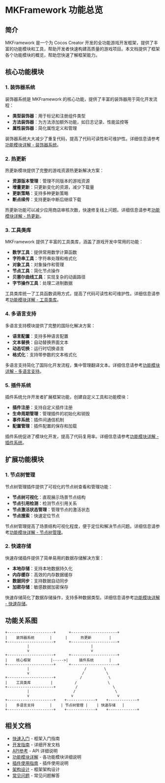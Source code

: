 # MKFramework 功能总览

## 简介

MKFramework 是一个为 Cocos Creator 开发的全功能游戏开发框架，提供了丰富的功能模块和工具，帮助开发者快速构建高质量的游戏项目。本文档提供了框架各个功能模块的概览，帮助您快速了解框架能力。

## 核心功能模块

### 1. 装饰器系统

装饰器系统是 MKFramework 的核心功能，提供了丰富的装饰器用于简化开发流程：

- **类型装饰器**：用于标记和注册组件类型
- **方法装饰器**：为方法添加额外功能，如日志记录、性能监控等
- **属性装饰器**：简化属性定义和管理

装饰器系统大大减少了重复代码，提高了代码可读性和可维护性。详细信息请参考[功能模块详解 - 装饰器系统](./功能模块详解.md#装饰器系统)。

### 2. 热更新

热更新模块提供了完整的游戏资源热更新解决方案：

- **资源版本管理**：管理不同版本的游戏资源
- **增量更新**：只更新变化的资源，减少下载量
- **更新策略**：支持多种更新策略
- **断点续传**：支持更新中断后继续下载

热更新功能可以减少应用商店审核次数，快速修复线上问题。详细信息请参考[功能模块详解 - 热更新](./功能模块详解.md#热更新)。

### 3. 工具类库

MKFramework 提供了丰富的工具类库，涵盖了游戏开发中常用的功能：

- **数学工具**：提供常用数学计算函数
- **字符串工具**：字符串处理和格式化
- **对象工具**：对象操作和管理
- **节点工具**：简化节点操作
- **贝塞尔曲线工具**：实现复杂的动画路径
- **字节操作工具**：处理二进制数据

工具类库统一了工具函数调用方式，提高了代码可读性和可维护性。详细信息请参考[功能模块详解 - 工具类库](./功能模块详解.md#工具类库)。

### 4. 多语言支持

多语言支持模块提供了完整的国际化解决方案：

- **语言配置**：支持多种语言配置
- **文本替换**：自动替换界面文本
- **动态切换**：运行时切换语言
- **格式化**：支持带参数的文本格式化

多语言支持简化了国际化开发流程，集中管理翻译文本。详细信息请参考[功能模块详解 - 多语言支持](./功能模块详解.md#多语言支持)。

### 5. 插件系统

插件系统允许开发者扩展框架功能，创建自定义工具和功能模块：

- **插件注册**：支持自定义插件注册
- **生命周期管理**：管理插件的初始化和销毁
- **事件系统**：插件间通信机制
- **配置管理**：插件配置的保存和加载

插件系统促进了模块化开发，提高了代码复用率。详细信息请参考[功能模块详解 - 插件系统](./功能模块详解.md#插件系统)。

## 扩展功能模块

### 1. 节点树管理

节点树管理插件提供了可视化的节点树查看和管理功能：

- **节点树可视化**：直观展示场景节点结构
- **节点引用检测**：检测节点引用关系
- **节点激活状态管理**：管理节点的激活状态
- **节点搜索**：快速定位节点

节点树管理提高了场景结构可视化程度，便于定位和解决节点问题。详细信息请参考[功能模块详解 - 节点树管理](./功能模块详解.md#节点树管理)。

### 2. 快速存储

快速存储插件提供了简单易用的数据存储解决方案：

- **本地存储**：支持本地数据持久化
- **内存缓存**：高效的内存数据缓存
- **数据同步**：支持数据自动同步
- **加密存储**：敏感数据加密保存

快速存储简化了数据存储操作，支持多种数据类型。详细信息请参考[功能模块详解 - 快速存储](./功能模块详解.md#快速存储)。

## 功能关系图

```
+---------------------+      +---------------------+
|    装饰器系统       |      |      热更新        |
+---------------------+      +---------------------+
          |                            |
          v                            v
+---------------------+      +---------------------+
|    核心框架         |----->|     插件系统       |
+---------------------+      +---------------------+
          |                         /        \
          v                        /          \
+---------------------+           /            \
|    工具类库         |          /              \
+---------------------+         /                \
          |                    /                  \
          v                   v                    v
+---------------------+    +-------------+    +-------------+
|    多语言支持       |    | 节点树管理 |    | 快速存储   |
+---------------------+    +-------------+    +-------------+
```

## 相关文档

- [快速入门](./快速入门.md) - 框架入门指南
- [开发指南](./开发指南.md) - 详细开发文档
- [API参考](./API参考.md) - API 详细说明
- [功能模块详解](./功能模块详解.md) - 各功能模块详细说明
- [插件使用指南](./插件使用指南.md) - 插件使用说明
- [架构设计](./架构设计.md) - 框架架构设计
- [常见问题](./常见问题.md) - 常见问题解答